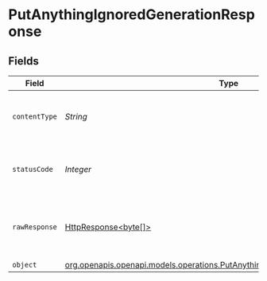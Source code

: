 # PutAnythingIgnoredGenerationResponse


## Fields

| Field                                                                                                                                                  | Type                                                                                                                                                   | Required                                                                                                                                               | Description                                                                                                                                            |
| ------------------------------------------------------------------------------------------------------------------------------------------------------ | ------------------------------------------------------------------------------------------------------------------------------------------------------ | ------------------------------------------------------------------------------------------------------------------------------------------------------ | ------------------------------------------------------------------------------------------------------------------------------------------------------ |
| `contentType`                                                                                                                                          | *String*                                                                                                                                               | :heavy_check_mark:                                                                                                                                     | HTTP response content type for this operation                                                                                                          |
| `statusCode`                                                                                                                                           | *Integer*                                                                                                                                              | :heavy_check_mark:                                                                                                                                     | HTTP response status code for this operation                                                                                                           |
| `rawResponse`                                                                                                                                          | [HttpResponse<byte[]>](https://docs.oracle.com/en/java/javase/11/docs/api/java.net.http/java/net/http/HttpResponse.html)                               | :heavy_minus_sign:                                                                                                                                     | Raw HTTP response; suitable for custom response parsing                                                                                                |
| `object`                                                                                                                                               | [org.openapis.openapi.models.operations.PutAnythingIgnoredGenerationResponseBody](../../models/operations/PutAnythingIgnoredGenerationResponseBody.md) | :heavy_minus_sign:                                                                                                                                     | OK                                                                                                                                                     |